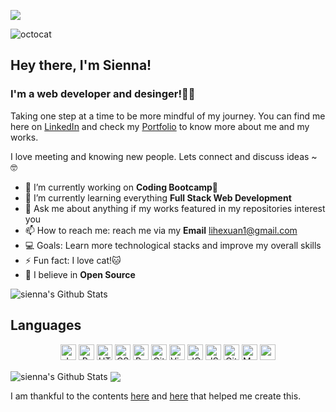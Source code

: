 ![](https://komarev.com/ghpvc/?username=siennameow&color=yellow&style=flat-square) 

![octocat](https://user-images.githubusercontent.com/101283174/163698838-b1424486-f0df-4e3c-a7de-da390db946c7.gif)

## Hey there, I'm Sienna!
### I'm a web developer and desinger!🌷🌟

Taking one step at a time to be more mindful of my journey. You can find me here on [LinkedIn](https://www.linkedin.com/in/hexuanli/) and check my [Portfolio](https://siennameow.github.io/portfolio-2.0/) to know more about me and my works. <br>

I love meeting and knowing new people. Lets connect and discuss ideas ~ 🤓
             
- 🔭 I’m currently working on **Coding Bootcamp🤗**
- 🌱 I’m currently learning everything **Full Stack Web Development**
- 💬 Ask me about anything if my works featured in my repositories interest you
- 📫 How to reach me: reach me via my **Email** lihexuan1@gmail.com
- 💻 Goals: Learn more technological stacks and improve my overall skills
- ⚡ Fun fact: I love cat!🐱
- 🧡 I believe in **Open Source**
  
<img align="center" alt="sienna's Github Stats" src="https://github-profile-summary-cards.vercel.app/api/cards/profile-details?username=siennameow&theme=github"/>

   
## Languages

<p align="center">
  <img title="Javascript" height="25" src="images/javascript.svg">
  <img title="Problem Solving" height="25" src="images/problemSolving.png">
  <img title="HTML5" height="25" src="images/html5.svg">
  <img title="CSS" height="25" src="images/css.svg">
  <img title="React" height="25" src="images/react-original.svg">
  <img title="Git" height="25" src="images/git-original.svg">
  <img title="Visual Studio Code" height="25" src="images/vscode.png">
  <img title="JQuery" height="25" src="images/jquery-original.svg">
  <img title="JSON" height="25" src="images/json.svg">
  <img title="GitHub" height="25" src="images/github.svg">
  <img title="MySQL" height="25" src="images/mysql.svg">
  <img title="npm" height="25" src="images/npm.svg">
</p>


<img align="center" alt="sienna's Github Stats" src="https://github-readme-stats.vercel.app/api?username=siennameow&show_icons=true&hide_border=true"/>

<img align="center" src="https://github-readme-stats.vercel.app/api/top-langs/?username=siennameow&langs_count=8&layout=compact" />
</br>

I am thankful to the contents [here](https://www.youtube.com/watch?v=ECuqb5Tv9qI) and [here](https://github.com/anuraghazra/github-readme-stats) that helped me create this.      
     
 



<!---
siennameow/siennameow is a ✨ special ✨ repository because its `README.md` (this file) appears on your GitHub profile.
You can click the Preview link to take a look at your changes.
--->
